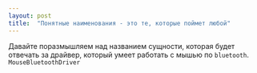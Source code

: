 ```yaml
---
layout: post
title:  "Понятные наименования - это те, которые поймет любой"
---
```


Давайте поразмышляем над названием сущности, которая будет отвечать за драйвер, 
который умеет работать с мышью по `bluetooth`. `MouseBluetoothDriver`